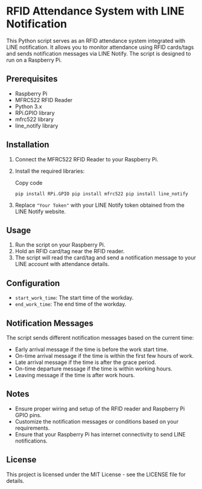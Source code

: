 
# RFID Attendance System with LINE Notification

This Python script serves as an RFID attendance system integrated with LINE notification. It allows you to monitor attendance using RFID cards/tags and sends notification messages via LINE Notify. The script is designed to run on a Raspberry Pi.

## Prerequisites

-   Raspberry Pi
-   MFRC522 RFID Reader
-   Python 3.x
-   RPi.GPIO library
-   mfrc522 library
-   line_notify library

## Installation

1.  Connect the MFRC522 RFID Reader to your Raspberry Pi.
2.  Install the required libraries:
    
    Copy code
    
    `pip install RPi.GPIO
    pip install mfrc522
    pip install line_notify` 
    
3.  Replace `"Your Token"` with your LINE Notify token obtained from the LINE Notify website.

## Usage

1.  Run the script on your Raspberry Pi.
2.  Hold an RFID card/tag near the RFID reader.
3.  The script will read the card/tag and send a notification message to your LINE account with attendance details.

## Configuration

-   `start_work_time`: The start time of the workday.
-   `end_work_time`: The end time of the workday.

## Notification Messages

The script sends different notification messages based on the current time:

-   Early arrival message if the time is before the work start time.
-   On-time arrival message if the time is within the first few hours of work.
-   Late arrival message if the time is after the grace period.
-   On-time departure message if the time is within working hours.
-   Leaving message if the time is after work hours.

## Notes

-   Ensure proper wiring and setup of the RFID reader and Raspberry Pi GPIO pins.
-   Customize the notification messages or conditions based on your requirements.
-   Ensure that your Raspberry Pi has internet connectivity to send LINE notifications.

## License

This project is licensed under the MIT License - see the LICENSE file for details.
